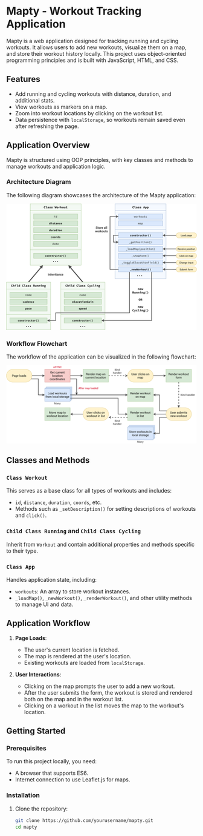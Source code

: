 # Mapty - Workout Tracking Application

Mapty is a web application designed for tracking running and cycling workouts. It allows users to add new workouts, visualize them on a map, and store their workout history locally. This project uses object-oriented programming principles and is built with JavaScript, HTML, and CSS.

## Features

- Add running and cycling workouts with distance, duration, and additional stats.
- View workouts as markers on a map.
- Zoom into workout locations by clicking on the workout list.
- Data persistence with `localStorage`, so workouts remain saved even after refreshing the page.

## Application Overview

Mapty is structured using OOP principles, with key classes and methods to manage workouts and application logic.

### Architecture Diagram

The following diagram showcases the architecture of the Mapty application:

![Mapty Architecture](15-Mapty/Mapty-architecture-part-1.png)

### Workflow Flowchart

The workflow of the application can be visualized in the following flowchart:

![Mapty Flowchart](15-Mapty/Mapty-flowchart.png)

## Classes and Methods

### `Class Workout`
This serves as a base class for all types of workouts and includes:
- `id`, `distance`, `duration`, `coords`, etc.
- Methods such as `_setDescription()` for setting descriptions of workouts and `click()`.

### `Child Class Running` and `Child Class Cycling`
Inherit from `Workout` and contain additional properties and methods specific to their type.

### `Class App`
Handles application state, including:
- `workouts`: An array to store workout instances.
- `_loadMap()`, `_newWorkout()`, `_renderWorkout()`, and other utility methods to manage UI and data.

## Application Workflow

1. **Page Loads**:
   - The user's current location is fetched.
   - The map is rendered at the user's location.
   - Existing workouts are loaded from `localStorage`.

2. **User Interactions**:
   - Clicking on the map prompts the user to add a new workout.
   - After the user submits the form, the workout is stored and rendered both on the map and in the workout list.
   - Clicking on a workout in the list moves the map to the workout's location.

## Getting Started

### Prerequisites
To run this project locally, you need:
- A browser that supports ES6.
- Internet connection to use Leaflet.js for maps.

### Installation
1. Clone the repository:

   ```sh
   git clone https://github.com/yourusername/mapty.git
   cd mapty
